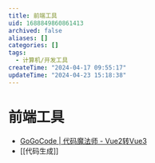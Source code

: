 ```yaml
---
title: 前端工具
uid: 1688849860861413
archived: false
aliases: []
categories: []
tags:
  - 计算机/开发工具
createTime: "2024-04-17 09:55:17"
updateTime: "2024-04-23 15:18:38"
---
```


# 前端工具

- [GoGoCode | 代码魔法师 - Vue2转Vue3](https://gogocode.io/zh)
- [[代码生成]]
